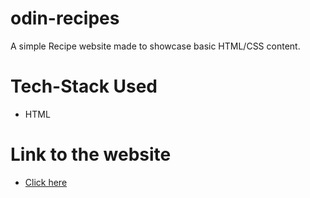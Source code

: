 # odin-recipes

A simple Recipe website made to showcase basic HTML/CSS content.

# Tech-Stack Used

- HTML

# Link to the website

- [Click here](https://aditi002-holo.github.io/odin-recipes/)